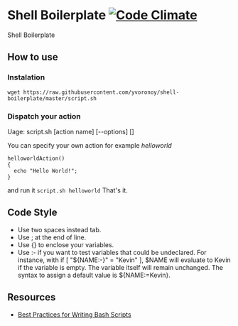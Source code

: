 # Shell Boilerplate [![Code Climate](https://codeclimate.com/github/yvoronoy/shell-boilerplate/badges/gpa.svg)](https://codeclimate.com/github/yvoronoy/shell-boilerplate)
Shell Boilerplate

## How to use
### Instalation
```
wget https://raw.githubusercontent.com/yvoronoy/shell-boilerplate/master/script.sh
```
### Dispatch your action
Uage:
  script.sh [action name] [--options] [<arguments>]

You can specify your own action for example _helloworld_
```
helloworldAction()
{
  echo "Hello World!";
}
```
and run it `script.sh helloworld`
That's it.

## Code Style
- Use two spaces instead tab.
- Use ; at the end of line.
- Use {} to enclose your variables.
- Use :- if you want to test variables that could be undeclared. For instance, with if [ "${NAME:-}" = "Kevin" ], $NAME will evaluate to Kevin if the variable is empty. The variable itself will remain unchanged. The syntax to assign a default value is ${NAME:=Kevin}.

## Resources
- [Best Practices for Writing Bash Scripts](http://kvz.io/blog/2013/11/21/bash-best-practices/)
